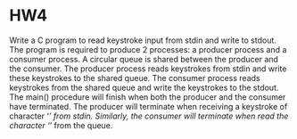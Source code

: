 # HW4
Write a C program to read keystroke input from stdin and write to stdout. The 	program is required to produce 2 processes: a producer process and a consumer 	process. A circular queue is shared between the producer and the consumer. The 	producer process reads keystrokes from stdin and write these keystrokes to the shared 	queue. The consumer process reads keystrokes from the shared queue and write the 	keystrokes to the stdout. The main() procedure will finish when both the producer and 	the consumer have terminated. The producer will terminate when receiving a keystroke 	of character ‘*’ from stdin. Similarly, the consumer will terminate when read the 	character ‘*’ from the queue.
